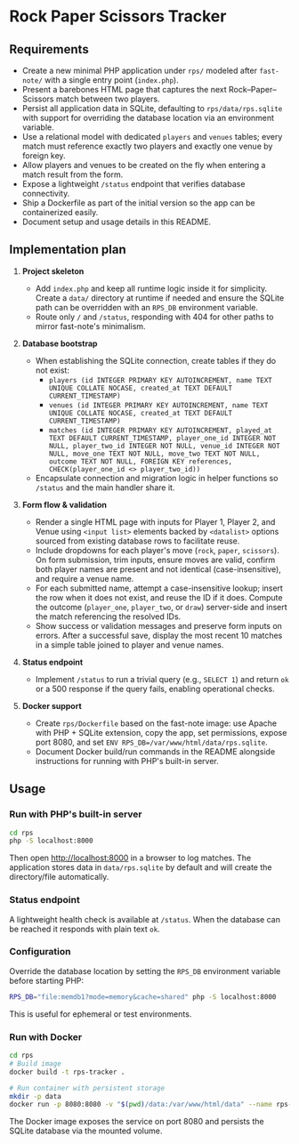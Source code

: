 # Rock Paper Scissors Tracker

## Requirements
- Create a new minimal PHP application under `rps/` modeled after `fast-note/` with a single entry point (`index.php`).
- Present a barebones HTML page that captures the next Rock–Paper–Scissors match between two players.
- Persist all application data in SQLite, defaulting to `rps/data/rps.sqlite` with support for overriding the database location via an environment variable.
- Use a relational model with dedicated `players` and `venues` tables; every match must reference exactly two players and exactly one venue by foreign key.
- Allow players and venues to be created on the fly when entering a match result from the form.
- Expose a lightweight `/status` endpoint that verifies database connectivity.
- Ship a Dockerfile as part of the initial version so the app can be containerized easily.
- Document setup and usage details in this README.

## Implementation plan
1. **Project skeleton**
   - Add `index.php` and keep all runtime logic inside it for simplicity. Create a `data/` directory at runtime if needed and ensure the SQLite path can be overridden with an `RPS_DB` environment variable.
   - Route only `/` and `/status`, responding with 404 for other paths to mirror fast-note's minimalism.

2. **Database bootstrap**
   - When establishing the SQLite connection, create tables if they do not exist:
     - `players (id INTEGER PRIMARY KEY AUTOINCREMENT, name TEXT UNIQUE COLLATE NOCASE, created_at TEXT DEFAULT CURRENT_TIMESTAMP)`
     - `venues (id INTEGER PRIMARY KEY AUTOINCREMENT, name TEXT UNIQUE COLLATE NOCASE, created_at TEXT DEFAULT CURRENT_TIMESTAMP)`
     - `matches (id INTEGER PRIMARY KEY AUTOINCREMENT, played_at TEXT DEFAULT CURRENT_TIMESTAMP, player_one_id INTEGER NOT NULL, player_two_id INTEGER NOT NULL, venue_id INTEGER NOT NULL, move_one TEXT NOT NULL, move_two TEXT NOT NULL, outcome TEXT NOT NULL, FOREIGN KEY references, CHECK(player_one_id <> player_two_id))`
   - Encapsulate connection and migration logic in helper functions so `/status` and the main handler share it.

3. **Form flow & validation**
   - Render a single HTML page with inputs for Player 1, Player 2, and Venue using `<input list>` elements backed by `<datalist>` options sourced from existing database rows to facilitate reuse.
   - Include dropdowns for each player's move (`rock`, `paper`, `scissors`). On form submission, trim inputs, ensure moves are valid, confirm both player names are present and not identical (case-insensitive), and require a venue name.
   - For each submitted name, attempt a case-insensitive lookup; insert the row when it does not exist, and reuse the ID if it does. Compute the outcome (`player_one`, `player_two`, or `draw`) server-side and insert the match referencing the resolved IDs.
   - Show success or validation messages and preserve form inputs on errors. After a successful save, display the most recent 10 matches in a simple table joined to player and venue names.

4. **Status endpoint**
   - Implement `/status` to run a trivial query (e.g., `SELECT 1`) and return `ok` or a 500 response if the query fails, enabling operational checks.

5. **Docker support**
   - Create `rps/Dockerfile` based on the fast-note image: use Apache with PHP + SQLite extension, copy the app, set permissions, expose port 8080, and set `ENV RPS_DB=/var/www/html/data/rps.sqlite`.
   - Document Docker build/run commands in the README alongside instructions for running with PHP's built-in server.

## Usage

### Run with PHP's built-in server
```bash
cd rps
php -S localhost:8000
```

Then open <http://localhost:8000> in a browser to log matches. The application stores data in `data/rps.sqlite` by default and will create the directory/file automatically.

### Status endpoint
A lightweight health check is available at `/status`. When the database can be reached it responds with plain text `ok`.

### Configuration
Override the database location by setting the `RPS_DB` environment variable before starting PHP:

```bash
RPS_DB="file:memdb1?mode=memory&cache=shared" php -S localhost:8000
```

This is useful for ephemeral or test environments.

### Run with Docker
```bash
cd rps
# Build image
docker build -t rps-tracker .

# Run container with persistent storage
mkdir -p data
docker run -p 8080:8080 -v "$(pwd)/data:/var/www/html/data" --name rps-tracker rps-tracker
```

The Docker image exposes the service on port 8080 and persists the SQLite database via the mounted volume.
